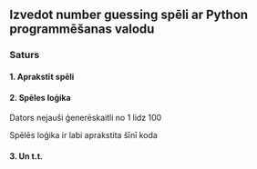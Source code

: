 ## Izvedot number guessing spēli ar Python programmēšanas valodu

### Saturs

#### 1. Aprakstīt spēli
#### 2. Spēles loģika

Dators nejauši ģenerēskaitli no 1 lidz 100

Spēlēs loģika ir labi aprakstita šīnī koda


#### 3. Un t.t.
